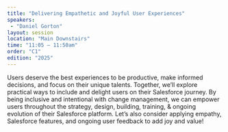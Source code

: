 ```yaml
---
title: "Delivering Empathetic and Joyful User Experiences"
speakers:
 - "Daniel Gorton"
layout: session
location: "Main Downstairs"
time: "11:05 — 11:50am"
order: "C1"
edition: "2025"
---
```


Users deserve the best experiences to be productive, make informed decisions, and focus on their unique talents. Together, we’ll explore practical ways to include and delight users on their Salesforce journey. By being inclusive and intentional with change management, we can empower users throughout the strategy, design, building, training, & ongoing evolution of their Salesforce platform. Let’s also consider applying empathy, Salesforce features, and ongoing user feedback to add joy and value!